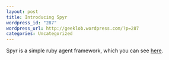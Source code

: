 ```yaml
--- 
layout: post
title: Introducing Spyr
wordpress_id: "287"
wordpress_url: http://geeklob.wordpress.com/?p=287
categories: Uncategorized
---
```

Spyr is a simple ruby agent framework, which you can see <a title="Spyr" href="https://github.com/indigo747/Spyr">here</a>.
